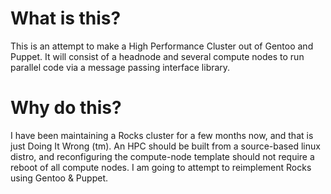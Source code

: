 What is this?
=============

This is an attempt to make a High Performance Cluster out of Gentoo and Puppet.
It will consist of a headnode and several compute nodes to run parallel code
via a message passing interface library.


Why do this?
============

I have been maintaining a Rocks cluster for a few months now, and that is just
Doing It Wrong (tm).  An HPC should be built from a source-based linux distro,
and reconfiguring the compute-node template should not require a reboot of all
compute nodes. I am going to attempt to reimplement Rocks using Gentoo & Puppet.
